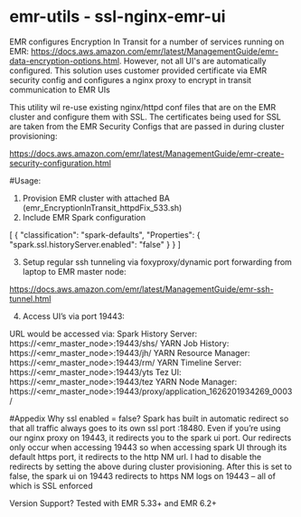 # emr-utils - ssl-nginx-emr-ui

EMR configures Encryption In Transit for a number of services running on EMR: https://docs.aws.amazon.com/emr/latest/ManagementGuide/emr-data-encryption-options.html. However, not all UI's are automatically configured. This solution uses customer provided certificate via EMR security config and configures a nginx proxy to encrypt in transit communication to EMR UIs

This utility  wil re-use existing nginx/httpd conf files that are on the EMR cluster and configure them with SSL. The certificates being used for SSL are taken from the EMR Security Configs that are passed in during cluster provisioning: 

https://docs.aws.amazon.com/emr/latest/ManagementGuide/emr-create-security-configuration.html

#Usage:
1. Provision EMR cluster with attached BA (emr_EncryptionInTransit_httpdFix_533.sh)
2. Include EMR Spark configuration
 
[
  {
    "classification": "spark-defaults",
    "Properties": {
      "spark.ssl.historyServer.enabled": "false"
    }
  }
]

3. Setup regular ssh tunneling via foxyproxy/dynamic port forwarding from laptop to EMR master node:

https://docs.aws.amazon.com/emr/latest/ManagementGuide/emr-ssh-tunnel.html

4. Access UI’s via port 19443:
 
URL would be accessed via:
Spark History Server:  https://<emr_master_node>:19443/shs/
YARN Job History:      https://<emr_master_node>:19443/jh/
YARN Resource Manager: https://<emr_master_node>:19443/rm/
YARN Timeline Server:  https://<emr_master_node>:19443/yts
Tez UI:                https://<emr_master_node>:19443/tez
YARN Node Manager:     https://<emr_master_node>:19443/proxy/application_1626201934269_0003/
 
#Appedix
Why ssl enabled = false?
Spark has built in automatic redirect so that all traffic always goes to its own ssl port :18480. Even if you’re using our nginx proxy on 19443, it redirects you to the spark ui port. Our redirects only occur when accessing 19443 so when accessing spark UI through its default https port, it redirects to the http NM url. I had to disable the redirects by setting the above during cluster provisioning. After this is set to false, the spark ui on 19443 redirects to https NM logs on 19443 – all of which is SSL enforced
 
Version Support?
Tested with EMR 5.33+ and EMR 6.2+

